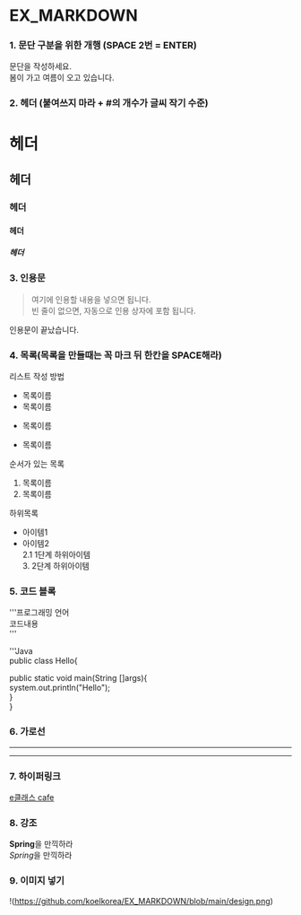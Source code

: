 # EX_MARKDOWN
### 1. 문단 구분을 위한 개행 (SPACE 2번 = ENTER)

문단을 작성하세요.  
봄이 가고 여름이 오고 있습니다.


### 2. 헤더 (붙여쓰지 마라 + #의 개수가 글씨 작기 수준)
# 헤더 
##  헤더 
### 헤더 
####  헤더 
##### 헤더 


### 3. 인용문
> 여기에 인용할 내용을 넣으면 됩니다.  
> 빈 줄이 없으면, 자동으로 인용 상자에 포함 됩니다.
 
인용문이 끝났습니다.


### 4. 목록(목록을 만들때는 꼭 마크 뒤 한칸을 SPACE해라)
리스트 작성 방법

* 목록이름
* 목록이름
- 목록이름
+ 목록이름

순서가 있는 목록
1. 목록이름
2. 목록이름

하위목록
- 아이템1
- 아이템2  
  2.1 1단계 하위아이템  
    3. 2단계 하위아이템
    
    
### 5. 코드 블록
'''프로그래밍 언어  
코드내용  
'''  

'''Java   
public class Hello{

  public static void main(String []args){  
    system.out.println("Hello");  
  }  
}


### 6. 가로선
---
---


### 7. 하이퍼링크  
[e클래스 cafe](https://cafe.naver.com/kndjang "e클래스의 카페입니다.")


### 8. 강조
**Spring**을 만끽하라  
*Spring*을 만끽하라


### 9. 이미지 넣기
!(https://github.com/koelkorea/EX_MARKDOWN/blob/main/design.png)
